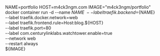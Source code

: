 NAME=portfolio
HOST=m4ck3ngm.com
IMAGE="m4ck3ngm/portfolio"
docker container run -d --name ${NAME} \
    --label traefik.backend=${NAME} \
    --label traefik.docker.network=web \
    --label traefik.frontend.rule=Host:blog.${HOST} \
    --label traefik.port=80 \
    --label com.centurylinklabs.watchtower.enable=true \
    --network web \
    --restart always \
    ${IMAGE}
